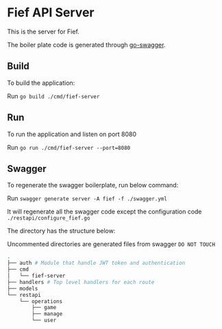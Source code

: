 # Fief API Server

This is the server for Fief. 

The boiler plate code is generated through [go-swagger](https://github.com/go-swagger/go-swagger).

## Build

To build the application:

Run `go build ./cmd/fief-server`

## Run

To run the application and listen on port 8080

Run `go run ./cmd/fief-server --port=8080`

## Swagger

To regenerate the swagger boilerplate, run below command:

Run `swagger generate server -A fief -f ./swagger.yml`

It will regenerate all the swagger code except the configuration code `./restapi/configure_fief.go`

The directory has the structure below:

Uncommented directories are generated files from swagger `DO NOT TOUCH`
~~~sh
.
├── auth # Module that handle JWT token and authentication
├── cmd
│   └── fief-server
├── handlers # Top level handlers for each route
├── models
└── restapi
    └── operations
        ├── game
        ├── manage
        └── user
~~~